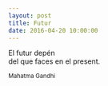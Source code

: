 ```yaml
---
layout: post
title: Futur
date: 2016-04-20 10:00:00
---
```


El futur depén<br />
del que faces en el present.<br />

<small>Mahatma Gandhi</small>
